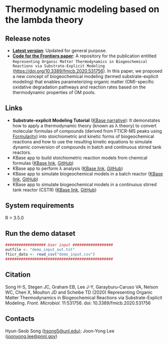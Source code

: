 # Thermodynamic modeling based on the lambda theory

## Release notes
* <b>[Latest version](https://github.com/hyunseobsong/lambda/tree/v0.2)</b>: Updated for general purpose. 
* <b>[Code for the Frontiers paper](https://github.com/hyunseobsong/lambda/tree/v0.1)</b>: A repository for the publication entitled ``Representing Organic Matter Thermodynamics in Biogeochemical Reactions via Substrate-Explicit Modeling`` (https://doi.org/10.3389/fmicb.2020.531756). In this paper, we proposed a new concept of biogeochemical modeling (termed substrate-explicit modeling) that enables parameterizing organic matter (OM)-specific oxidative degradation pathways and reaction rates based on the thermodynamic properties of OM pools.

## Links
* <b>Substrate-explicit Modeling Tutorial</b> ([KBase narrative](https://kbase.us/n/65526/69/)): It demonstates how to apply a thermodynamic theory (known as λ theory) to convert molecular formulas of compounds (derived from FTICR-MS peaks using [Formularity](https://omics.pnl.gov/software/formularity)) into stoichiometric and kinetic forms of biogeochemical reactions and how to use the resulting kinetic equations to simulate dynamic conversion of compounds in batch and continuous stirred tank reactors.
* KBase app to build stoichiometric reaction models from chemical formulas ([KBase link](https://narrative.kbase.us/#appcatalog/app/ThermoStoichWizard/run_ThermoStoichWizard/), [GitHub](https://github.com/coldfire79/ThermoStoichWizard))
* KBase app to perform λ analysis ([KBase link](https://narrative.kbase.us/#catalog/apps/ThermoStoichWizard/run_lambda_analysis/), [GitHub](https://github.com/coldfire79/ThermoStoichWizard))
* KBase app to simulate biogeochemical models in a batch reactor ([KBase link](https://narrative.kbase.us/#appcatalog/app/BatchBiogeochemicalReactionModel/run_BatchBiogeochemicalReactionModel/), [GitHub](https://github.com/coldfire79/BatchBiogeochemicalReactionModel))
* KBase app to simulate biogeochemical models in a continuous stirred tank reactor (CSTR) ([KBase link](https://narrative.kbase.us/#catalog/apps/BatchBiogeochemicalReactionModel/run_cstr/), [GitHub](https://github.com/coldfire79/BatchBiogeochemicalReactionModel))

## System requirements
R > 3.5.0

## Run the demo dataset
```R
################## User input ##################
outfile <- "demo_input_out.txt"
fticr_data <- read_csv("demo_input.csv")
################################################
```

## Citation
Song H-S, Stegen JC, Graham EB, Lee J-Y, Garayburu-Caruso VA, Nelson WC, Chen X, Moulton JD and Scheibe TD (2020) Representing Organic Matter Thermodynamics in Biogeochemical Reactions via Substrate-Explicit Modeling. <i>Front. Microbiol.</i> 11:531756. doi: 10.3389/fmicb.2020.531756

## Contacts
Hyun-Seob Song (hsong5@unl.edu); Joon-Yong Lee (joonyong.lee@pnnl.gov)
